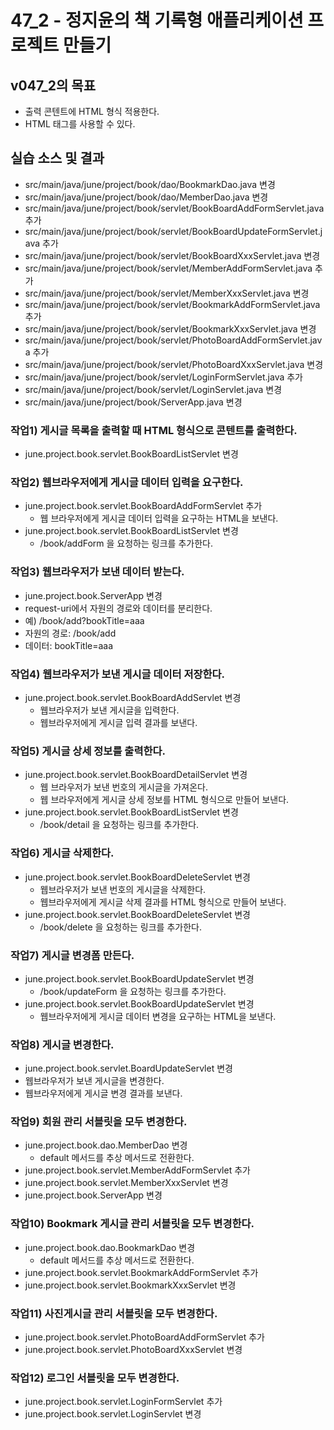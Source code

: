 # 47_2 - 정지윤의 책 기록형 애플리케이션 프로젝트 만들기

## v047_2의 목표

- 출력 콘텐트에 HTML 형식 적용한다.
- HTML 태그를 사용할 수 있다.

## 실습 소스 및 결과

- src/main/java/june/project/book/dao/BookmarkDao.java 변경
- src/main/java/june/project/book/dao/MemberDao.java 변경
- src/main/java/june/project/book/servlet/BookBoardAddFormServlet.java 추가
- src/main/java/june/project/book/servlet/BookBoardUpdateFormServlet.java 추가
- src/main/java/june/project/book/servlet/BookBoardXxxServlet.java 변경
- src/main/java/june/project/book/servlet/MemberAddFormServlet.java 추가
- src/main/java/june/project/book/servlet/MemberXxxServlet.java 변경
- src/main/java/june/project/book/servlet/BookmarkAddFormServlet.java 추가
- src/main/java/june/project/book/servlet/BookmarkXxxServlet.java 변경
- src/main/java/june/project/book/servlet/PhotoBoardAddFormServlet.java 추가
- src/main/java/june/project/book/servlet/PhotoBoardXxxServlet.java 변경
- src/main/java/june/project/book/servlet/LoginFormServlet.java 추가
- src/main/java/june/project/book/servlet/LoginServlet.java 변경
- src/main/java/june/project/book/ServerApp.java 변경

### 작업1) 게시글 목록을 출력할 때 HTML 형식으로 콘텐트를 출력한다.

- june.project.book.servlet.BookBoardListServlet 변경

### 작업2) 웹브라우저에게 게시글 데이터 입력을 요구한다.

- june.project.book.servlet.BookBoardAddFormServlet 추가
  - 웹 브라우저에게 게시글 데이터 입력을 요구하는 HTML을 보낸다.
- june.project.book.servlet.BookBoardListServlet 변경
  - /book/addForm 을 요청하는 링크를 추가한다.
  
### 작업3) 웹브라우저가 보낸 데이터 받는다.

- june.project.book.ServerApp 변경
 - request-uri에서 자원의 경로와 데이터를 분리한다.
 - 예) /book/add?bookTitle=aaa
 - 자원의 경로: /book/add
 - 데이터: bookTitle=aaa
 
### 작업4) 웹브라우저가 보낸 게시글 데이터 저장한다.

- june.project.book.servlet.BookBoardAddServlet 변경
  - 웹브라우저가 보낸 게시글을 입력한다.
  - 웹브라우저에게 게시글 입력 결과를 보낸다.
  
### 작업5) 게시글 상세 정보를 출력한다.

- june.project.book.servlet.BookBoardDetailServlet 변경
  - 웹 브라우저가 보낸 번호의 게시글을 가져온다.
  - 웹 브라우저에게 게시글 상세 정보를 HTML 형식으로 만들어 보낸다.
- june.project.book.servlet.BookBoardListServlet 변경
  - /book/detail 을 요청하는 링크를 추가한다.
  
### 작업6) 게시글 삭제한다.

- june.project.book.servlet.BookBoardDeleteServlet 변경
  - 웹브라우저가 보낸 번호의 게시글을 삭제한다.
  - 웹브라우저에게 게시글 삭제 결과를 HTML 형식으로 만들어 보낸다.
- june.project.book.servlet.BookBoardDeleteServlet 변경
  - /book/delete 을 요청하는 링크를 추가한다.

### 작업7) 게시글 변경폼 만든다.

- june.project.book.servlet.BookBoardUpdateServlet 변경
  - /book/updateForm 을 요청하는 링크를 추가한다.
- june.project.book.servlet.BookBoardUpdateServlet 변경
  - 웹브라우저에게 게시글 데이터 변경을 요구하는 HTML을 보낸다.
  
### 작업8) 게시글 변경한다.

- june.project.book.servlet.BoardUpdateServlet 변경
 - 웹브라우저가 보낸 게시글을 변경한다.
 - 웹브라우저에게 게시글 변경 결과를 보낸다.

### 작업9) 회원 관리 서블릿을 모두 변경한다.

- june.project.book.dao.MemberDao 변경
  - default 메서드를 추상 메서드로 전환한다.
- june.project.book.servlet.MemberAddFormServlet 추가
- june.project.book.servlet.MemberXxxServlet 변경
- june.project.book.ServerApp 변경

### 작업10) Bookmark 게시글 관리 서블릿을 모두 변경한다.

- june.project.book.dao.BookmarkDao 변경
  - default 메서드를 추상 메서드로 전환한다.
- june.project.book.servlet.BookmarkAddFormServlet 추가
- june.project.book.servlet.BookmarkXxxServlet 변경

### 작업11) 사진게시글 관리 서블릿을 모두 변경한다.

- june.project.book.servlet.PhotoBoardAddFormServlet 추가
- june.project.book.servlet.PhotoBoardXxxServlet 변경

### 작업12) 로그인 서블릿을 모두 변경한다.

- june.project.book.servlet.LoginFormServlet 추가
- june.project.book.servlet.LoginServlet 변경

